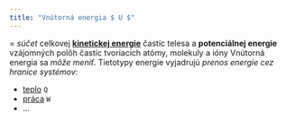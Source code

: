 ```yaml
---
title: "Vnútorná energia $ U $"
---
```


= *súčet* celkovej **[kinetickej energie](kinetická%20energia.md)** častíc telesa a **potenciálnej energie** vzájomných polôh častíc tvoriacich atómy, molekuly a ióny
Vnútorná energia sa *môže meniť*. Tietotypy energie vyjadrujú *prenos energie cez hranice systémov*:
- [teplo](teplo.md) `Q`
- [práca](práca.md) `W`
- ...
